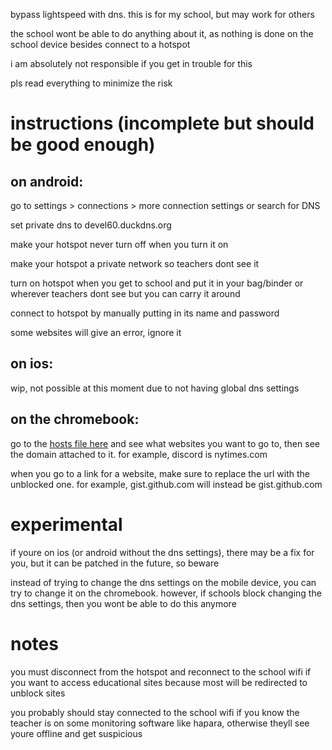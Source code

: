 bypass lightspeed with dns. this is for my school, but may work for others

the school wont be able to do anything about it, as nothing is done on the school device besides connect to a hotspot

i am absolutely not responsible if you get in trouble for this

pls read everything to minimize the risk

# instructions (incomplete but should be good enough)
## on android:
go to settings > connections > more connection settings or search for DNS

set private dns to devel60.duckdns.org

make your hotspot never turn off when you turn it on

make your hotspot a private network so teachers dont see it

turn on hotspot when you get to school and put it in your bag/binder or wherever teachers dont see but you can carry it around

connect to hotspot by manually putting in its name and password

some websites will give an error, ignore it

## on ios:
wip, not possible at this moment due to not having global dns settings

## on the chromebook:
go to the [hosts file here](https://github.com/devel60/bypass-schoolfilter/blob/main/hosts) and see what websites you want to go to, then see the domain attached to it. for example, discord is nytimes.com

when you go to a link for a website, make sure to replace the url with the unblocked one. for example, gist.github.com will instead be gist.github.com

# experimental
if youre on ios (or android without the dns settings), there may be a fix for you, but it can be patched in the future, so beware

instead of trying to change the dns settings on the mobile device, you can try to change it on the chromebook. however, if schools block changing the dns settings, then you wont be able to do this anymore

# notes
you must disconnect from the hotspot and reconnect to the school wifi if you want to access educational sites because most will be redirected to unblock sites

you probably should stay connected to the school wifi if you know the teacher is on some monitoring software like hapara, otherwise theyll see youre offline and get suspicious

